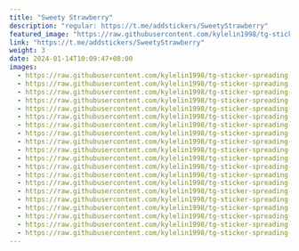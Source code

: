 ```yaml
---
title: "Sweety Strawberry"
description: "regular: https://t.me/addstickers/SweetyStrawberry"
featured_image: "https://raw.githubusercontent.com/kylelin1998/tg-sticker-spreading-worldwide-images/main/img/2b9e0dad-9000-4544-bab3-bbb7b657660a.jpg"
link: "https://t.me/addstickers/SweetyStrawberry"
weight: 3
date: 2024-01-14T10:09:47+08:00
images:
  - https://raw.githubusercontent.com/kylelin1998/tg-sticker-spreading-worldwide-images/main/img/2b9e0dad-9000-4544-bab3-bbb7b657660a.jpg
  - https://raw.githubusercontent.com/kylelin1998/tg-sticker-spreading-worldwide-images/main/img/f6f347f0-04ae-479d-9318-83b94eacd12b.jpg
  - https://raw.githubusercontent.com/kylelin1998/tg-sticker-spreading-worldwide-images/main/img/34e89d14-1703-4012-be60-31bcf992a110.jpg
  - https://raw.githubusercontent.com/kylelin1998/tg-sticker-spreading-worldwide-images/main/img/0f738c3d-4961-4d82-ab72-bb58bd276fb8.jpg
  - https://raw.githubusercontent.com/kylelin1998/tg-sticker-spreading-worldwide-images/main/img/b0c5ed3c-00f7-47de-9806-a7890d7c8526.jpg
  - https://raw.githubusercontent.com/kylelin1998/tg-sticker-spreading-worldwide-images/main/img/c1edd97d-09d8-48c7-b81c-f2e85d2da671.jpg
  - https://raw.githubusercontent.com/kylelin1998/tg-sticker-spreading-worldwide-images/main/img/cad92ba3-8e3f-4667-9971-d9400ba44db1.jpg
  - https://raw.githubusercontent.com/kylelin1998/tg-sticker-spreading-worldwide-images/main/img/002e2af1-95c1-49c8-a98b-36de2c1f0e1d.jpg
  - https://raw.githubusercontent.com/kylelin1998/tg-sticker-spreading-worldwide-images/main/img/411440cc-298e-438d-bd3f-9106fdf995e9.jpg
  - https://raw.githubusercontent.com/kylelin1998/tg-sticker-spreading-worldwide-images/main/img/a1a5af7f-4151-4485-9149-b58e19503551.jpg
  - https://raw.githubusercontent.com/kylelin1998/tg-sticker-spreading-worldwide-images/main/img/b1f4b217-a84d-4ec0-a4c0-4bcdb029c1a1.jpg
  - https://raw.githubusercontent.com/kylelin1998/tg-sticker-spreading-worldwide-images/main/img/a43a0e61-0f90-43a8-8429-e25975ee331a.jpg
  - https://raw.githubusercontent.com/kylelin1998/tg-sticker-spreading-worldwide-images/main/img/dcfaecbf-6457-480d-baa3-d32347ed3964.jpg
  - https://raw.githubusercontent.com/kylelin1998/tg-sticker-spreading-worldwide-images/main/img/b6a6ee73-dcc2-40a8-9959-02fd8f1c39df.jpg
  - https://raw.githubusercontent.com/kylelin1998/tg-sticker-spreading-worldwide-images/main/img/c91331fd-293d-4c2d-a4f5-feea07b1685c.jpg
  - https://raw.githubusercontent.com/kylelin1998/tg-sticker-spreading-worldwide-images/main/img/09fc51ff-19e0-4a91-a603-efceeca87006.jpg
  - https://raw.githubusercontent.com/kylelin1998/tg-sticker-spreading-worldwide-images/main/img/e6b1692f-7e1a-4502-9877-60f7e82bfad9.jpg
  - https://raw.githubusercontent.com/kylelin1998/tg-sticker-spreading-worldwide-images/main/img/73ba2ea0-a23c-4b96-90fe-c08e72d7879a.jpg
  - https://raw.githubusercontent.com/kylelin1998/tg-sticker-spreading-worldwide-images/main/img/706043b5-068b-4f34-a372-4fdf6d6bb271.jpg
  - https://raw.githubusercontent.com/kylelin1998/tg-sticker-spreading-worldwide-images/main/img/bbea9f9a-7951-49bb-ba31-529b2fc277c0.jpg
---
```

